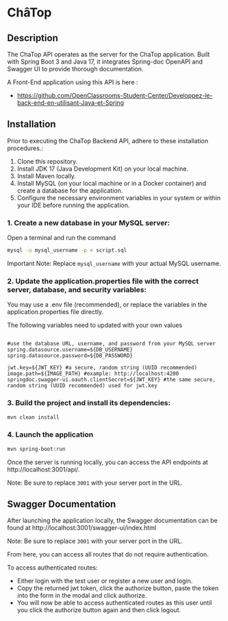 # ChâTop

## Description
The ChaTop API operates as the server for the ChaTop application.
Built with Spring Boot 3 and Java 17, it integrates Spring-doc OpenAPI and Swagger UI to provide thorough documentation.  

A Front-End application using this API is here :  
- https://github.com/OpenClassrooms-Student-Center/Developpez-le-back-end-en-utilisant-Java-et-Spring

## Installation

Prior to executing the ChaTop Backend API, adhere to these installation procedures.:

1. Clone this repository.
2. Install JDK 17 (Java Development Kit) on your local machine.
3. Install Maven locally.
4. Install MySQL (on your local machine or in a Docker container) and create a database for the application.
5. Configure the necessary environment variables in your system or within your IDE before running the application.

### 1. Create a new database in your MySQL server:

   Open a terminal and run the command

  ```bash
  mysql -u mysql_username -p < script.sql
  ```

Important Note: Replace `mysql_username` with your actual MySQL username.

### 2. Update the application.properties file with the correct server, database, and security variables:

  You may use a .env file (recommended), or replace the variables in the application.properties file directly.
  
  The following variables need to updated with your own values
  
  ```properties
  
  #use the database URL, username, and password from your MySQL server
  spring.datasource.username=${DB_USERNAME}
  spring.datasource.password=${DB_PASSWORD}
  
  jwt.key=${JWT_KEY} #a secure, random string (UUID recommended)
  image.path=${IMAGE_PATH} #example: http://localhost:4200
  springdoc.swagger-ui.oauth.clientSecret=${JWT_KEY} #the same secure, random string (UUID recommended) used for jwt.key
  ```

### 3. Build the project and install its dependencies:

```bash
mvn clean install
```

### 4. Launch the application

```bash
mvn spring-boot:run
```

Once the server is running locally, you can access the API endpoints at http://localhost:3001/api/.

Note: Be sure to replace `3001` with your server port in the URL.

## Swagger Documentation

After launching the application locally, the Swagger documentation can be found at http://localhost:3001/swagger-ui/index.html

Note: Be sure to replace `3001` with your server port in the URL.

From here, you can access all routes that do not require authentication.

To access authenticated routes:
- Either login with the test user or register a new user and login. 
- Copy the returned jwt token, click the authorize button, paste the token into the form in the modal and click authorize. 
- You will now be able to access authenticated routes as this user until you click the authorize button again and then click logout.
